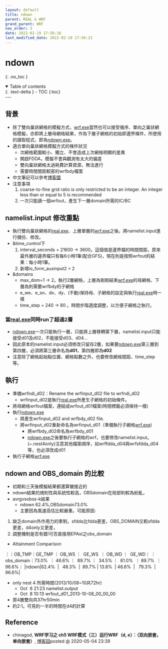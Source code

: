 ```yaml
---
layout: default
title: ndown
parent: REAL & WRF
grand_parent: WRF
nav_order: 3
date: 2022-02-19 17:56:16               
last_modified_date: 2022-02-19 17:56:21
---
```


# ndown

{: .no_toc }

<details open markdown="block">
  <summary>
    Table of contents
  </summary>
  {: .text-delta }
- TOC
{:toc}
</details>
---

## 背景
- 除了雙向巢狀網格的模擬方式，[wrf.exe](/Focus-on-Air-Quality/wind_models/REAL/dowrf/)當然也可以接受循序、單向之巢狀網格模擬，亦即將上層母網格結果，作為下層子網格的初始即邊界條件，所使用的讀取程式，即為[ndown.exe](/Focus-on-Air-Quality/wind_models/REAL/ndown/)。
- 適合單向巢狀網格模擬方式的條件狀況
	- 次網格範圍較小、獨立、不會造成上次網格明顯的差異
	- 開啟FDDA，模擬不會與觀測有太大的偏差
	- 雙向巢狀網格太過耗費計算資源，無法進行
	- 需要時間間距較密的wrfbdy檔案
- 中文筆記可以參考[博客園](https://www.cnblogs.com/jiangleads/articles/12825970.html)
- 注意事項
	1. coarse-to-fine grid ratio is only restricted to be an integer. An integer less than or equal to 5 is recommended
	1. 一次只能讀一個wrfout，產生下一層domain所需的IC/BC

## namelist.input 修改重點
- 執行雙向巢狀網格的[real.exe](/Focus-on-Air-Quality/wind_models/REAL/doreal_4Nests.sh/)、上層單層的[wrf.exe](/Focus-on-Air-Quality/wind_models/REAL/dowrf/)之後。將namelist.input進行備份、修改。
- &time_control下
	1. interval_seconds = 21600 → 3600。這個值是邊界檔的時間間距，原來最外層的邊界檔只有每6小時1筆(配合GFS)，現在則是按照wrfout的結果：每小時1筆。
	1. 新增io_form_auxinput2 = 2
- &domains
	- max_dom=1 → 2。執行2層網格，上層為剛剛結束[wrf.exe](/Focus-on-Air-Quality/wind_models/REAL/dowrf/)的母網格、下層為則需要wrfbdy的子網格
	- e_we、e_sn、dx、dy、(不動)保持母、子網格的設定與執行[real.exe](/Focus-on-Air-Quality/wind_models/REAL/doreal_4Nests.sh/)時一樣
	- time_step = 240  → 80 。時間步階適度調整，以方便子網格之執行。

### 當[real.exe](/Focus-on-Air-Quality/wind_models/REAL/doreal_4Nests.sh/)同時run了超過2層
- [ndown.exe](/Focus-on-Air-Quality/wind_models/REAL/ndown/)一次只能執行一層，只能將上層移轉第下層，namelist.input只能接受d01及d02，不能接受d03、d04...
- 因此原本的namelist.input必須修改只留存2層，如果要[ndown.exe](/Focus-on-Air-Quality/wind_models/REAL/ndown/)第三層到第四層，必須將第三層命名為**d01**，第四層即為**d02**
- 注意除了網格起始點位置、網格點數之外，也要修改網格間距、time_step等。

## 執行
- 準備wrfndi_d02：Rename the wrfinput_d02 file to wrfndi_d02
	- wrfinput_d02是執行[real.exe](/Focus-on-Air-Quality/wind_models/REAL/doreal_4Nests.sh/)所產生子網格的初始條件。
- 將母網格wrfout檔案，連結成wrfout_d01檔案(時間標籤必須保持一樣)
- 執行[ndown.exe](/Focus-on-Air-Quality/wind_models/REAL/ndown/)
	- 將產生wrfinput_d02 and wrfbdy_d02 file.
	- 將wrfinput_d02重新命名為wrfinput_d01（準備執行子網格[wrf.exe](/Focus-on-Air-Quality/wind_models/REAL/dowrf/))
		- 將wrfbdy_d02命名為wrfbdy_d01
		- [ndown.exe](/Focus-on-Air-Quality/wind_models/REAL/ndown/)之後要執行子網格的wrf，也要修改namelist.input。(~.nest4only)注意其他檔案順序，如wrffdda_d04與wrfsfdda_d04等，也必須改成d01
- 執行子網格[wrf.exe](/Focus-on-Air-Quality/wind_models/REAL/dowrf/)

## ndown and OBS_domain 的比較 
- 初期和三天後模擬結果都還算蠻接近的
- ndown結果的規則性與系統性較高，OBSdomain在局部則較為紛亂，
- avrgvsobss-k結果
	- ndown 62.4%,OBSdomain73.0% 
	- 主要因為風速高估比較嚴重。可能原因: 
1. 缺乏domain外作用力的牽制，sfdda比fdda更差，OBS_DOMAIN又較sfdda更差，d4only又更差，
1. 調整機制是否有錯!可否直接用EPAst之obs_domain
- Attainment Comparison
 
｜｜OB_TMP｜GE_TMP ｜ OB_WS ｜  GE_WS  ｜ OB_WD ｜  GE_WD｜
｜obs_domain｜73.0%  ｜ 46.6% ｜  89.7% ｜  34.5% ｜  81.0%  ｜ 89.7%  ｜ 96.6%｜
|ndown|62.4%  |   48.3%  |  89.7% | 13.8%  | 46.6%  |   79.3%  |   96.6%|

- only nest 4 所需時間(2013/10/08~10共72hr)
	- Oct  6 21:23 namelist.output
	- Oct  8 10:13 wrfout_d01_2013-10-08_00_00_00
- 原4層雙向共37hr50min
- 約2:1。可見約一半的時間在d4的計算

## Reference
- chinagod, **WRF学习之 ch5 WRF模式（三）运行WRF（d, e）：（双向嵌套，单向嵌套）**, [博客园](https://www.cnblogs.com/jiangleads/articles/12825970.html)posted @ 2020-05-04 23:39 